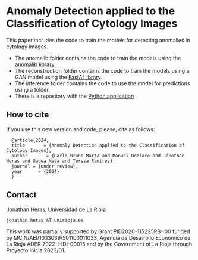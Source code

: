 # Anomaly Detection applied to the Classification of Cytology Images

This paper includes the code to train the models for detecting anomalies in cytology images. 

- The anomalib folder contains the code to train the models using the [anomalib library](https://github.com/openvinotoolkit/anomalib). 
- The reconstruction folder contains the code to train the models using a GAN model using the [FastAI library](https://www.fast.ai/).
- The inference folder contains the code to use the model for predictions using a folder.
- There is a repository with the [Python application](https://github.com/joheras/CytologyAnomalyDetectorPython/tree/main)

## How to cite

If you use this new version and code, please, cite as follows:

```
  @article{2024,   
  title       = {Anomaly Detection applied to the Classification of Cytology Images},  
  author       = {Carlo Bruno Marta and Manuel Doblaré and Jónathan Heras and Gadea Mata and Teresa Ramírez},   
  journal = {Under review},
  year      = {2024}
  }
```

## Contact

Jónathan Heras, Universidad de La Rioja

```jonathan.heras AT unirioja.es```

This work was partially supported by Grant PID2020-115225RB-I00 funded by MCIN/AEI/10.13039/501100011033, Agencia de Desarrollo Económico de La Rioja ADER 2022-I-IDI-00015 and by the Government of La Rioja through Proyecto Inicia 2023/01.

